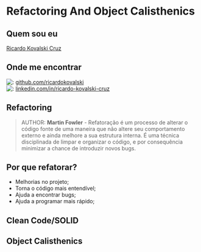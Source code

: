 # Refactoring And Object Calisthenics

## Quem sou eu 

[Ricardo Kovalski Cruz](https://github.com/ricardokovalski/Resume/blob/master/pt-br.md#um-pouco-sobre-min)

## Onde me encontrar
  
![:](https://cdn4.iconfinder.com/data/icons/ionicons/512/icon-social-github-20.png) [github.com/ricardokovalski](https://github.com/ricardokovalski)  
![:](https://cdn2.iconfinder.com/data/icons/social-icon-3/512/social_style_3_in-20.png) [linkedin.com/in/ricardo-kovalski-cruz](https://www.linkedin.com/in/ricardo-kovalski-cruz/)

## Refactoring

> AUTHOR: **Martin Fowler** - Refatoração é um processo de alterar o código fonte de uma maneira que não altere seu comportamento externo e ainda melhore a sua estrutura interna. 
É uma técnica disciplinada de limpar e organizar o código, e por consequência minimizar a chance de introduzir novos bugs.

## Por que refatorar?

* Melhorias no projeto;
* Torna o código mais entendível;
* Ajuda a encontrar bugs;
* Ajuda a programar mais rápido;

## Clean Code/SOLID

## Object Calisthenics

